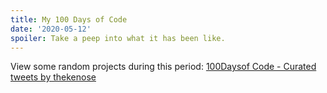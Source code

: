 ```yaml
---
title: My 100 Days of Code
date: '2020-05-12'
spoiler: Take a peep into what it has been like.
---
```


View some random projects during this period:
 <a class="twitter-timeline" href="https://twitter.com/thekenose/timelines/1260662578377883648?ref_src=twsrc%5Etfw">100Daysof Code - Curated tweets by thekenose</a> <script async src="https://platform.twitter.com/widgets.js" charset="utf-8"></script>

